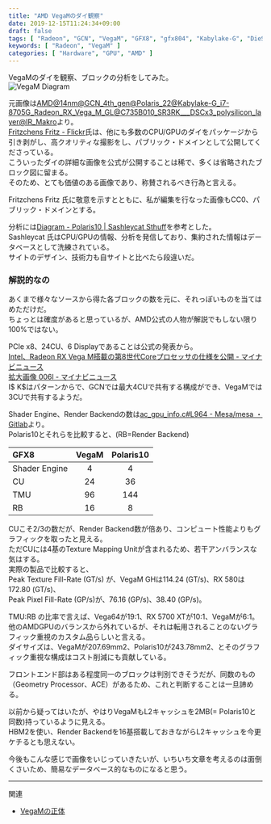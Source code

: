 ```yaml
---
title: "AMD VegaMのダイ観察"
date: 2019-12-15T11:24:34+09:00
draft: false
tags: [ "Radeon", "GCN", "VegaM", "GFX8", "gfx804", "Kabylake-G", "DieShot" ]
keywords: [ "Radeon", "VegaM" ]
categories: [ "Hardware", "GPU", "AMD" ]
---
```


VegaMのダイを観察、ブロックの分析をしてみた。  
![VegaM Diagram](/image/2019/12/15/vegam-diagram.webp)  

元画像は[AMD@14nm@GCN_4th_gen@Polaris_22@Kabylake-G_i7-8705G_Radeon_RX_Vega_M_GL@C735B010_SR3RK___DSCx3_polysilicon_layer@IR_Makro](https://www.flickr.com/photos/130561288@N04/32173677657/)より。  
[Fritzchens Fritz - Flickr](https://www.flickr.com/photos/130561288@N04/)氏は、他にも多数のCPU/GPUのダイをパッケージから引き剥がし、高クオリティな撮影をし、パブリック・ドメインとして公開してくださっている。  
こういったダイの詳細な画像を公式が公開することは稀で、多くは省略されたブロック図に留まる。  
そのため、とても価値のある画像であり、称賛されるべき行為と言える。  

Fritzchens Fritz 氏に敬意を示すとともに、私が編集を行なった画像もCC0、パブリック・ドメインとする。  

分析には[Diagram - Polaris10 | Sashleycat Sthuff](https://www.sashleycat.com/diagram-polaris-10)を参考とした。  
Sashleycat 氏はCPU/GPUの情報、分析を発信しており、集約された情報はデータベースとして洗練されている。  
サイトのデザイン、技術力も自サイトと比べたら段違いだ。  

### 解説的なの
あくまで様々なソースから得た各ブロックの数を元に、それっぽいものを当てはめただけだ。  
ちょっとは確度があると思っているが、AMD公式の人物が解説でもしない限り100%ではない。  

PCIe x8、24CU、6 Displayであることは公式の発表から。  
[Intel、Radeon RX Vega M搭載の第8世代Coreプロセッサの仕様を公開 - マイナビニュース](https://news.mynavi.jp/article/20180108-568850/)  
[拡大画像 006l - マイナビニュース](https://news.mynavi.jp/photo/article/20180108-568850/images/006l.jpg)  
I$ K$はパターンからで、GCNでは最大4CUで共有する構成ができ、VegaMでは3CUで共有するようだ。  

Shader Engine、Render Backendの数は[ac_gpu_info.c#L964 - Mesa/mesa ・ Gitlab](https://gitlab.freedesktop.org/mesa/mesa/blob/master/src/amd/common/ac_gpu_info.c#L964)より。  
Polaris10とそれらを比較すると、(RB=Render Backend)

| GFX8 | VegaM | Polaris10 |
| :--- | :---: | :---: |
| Shader Engine | 4 | 4 |
| CU | 24 | 36 |
| TMU | 96 | 144 |
| RB | 16 | 8 |

CUこそ2/3の数だが、Render Backend数が倍あり、コンピュート性能よりもグラフィックを取ったと見える。  
ただCUには4基のTexture Mapping Unitが含まれるため、若干アンバランスな気はする。  
実際の製品で比較すると、  
Peak Texture Fill-Rate (GT/s) が、VegaM GHは114.24 (GT/s)、RX 580は172.80 (GT/s)、  
Peak Pixel Fill-Rate (GP/s)が、76.16 (GP/s)、38.40 (GP/s)。  

TMU:RB の比率で言えば、Vega64が19:1、RX 5700 XTが10:1、VegaMが6:1。  
他のAMDGPUのバランスから外れているが、それは転用されることのないグラフィック重視のカスタム品らしいと言える。  
ダイサイズは、VegaMが207.69mm2、Polaris10が243.78mm2、とそのグラフィック重視な構成はコスト削減にも貢献している。  

フロントエンド部はある程度同一のブロックは判別できそうだが、同数のもの（Geometry Processor、ACE）があるため、これと判断することは一旦諦める。  

以前から疑ってはいたが、やはりVegaMもL2キャッシュを2MB(= Polaris10と同数)持っているように見える。  
HBM2を使い、Render Backendを16基搭載しておきながらL2キャッシュを今更ケチるとも思えない。  



今後もこんな感じで画像をいじっていきたいが、いちいち文章を考えるのは面倒くさいため、簡易なデータベース的なものになると思う。  

<hr>
関連

 * [VegaMの正体](/posts/2019/11/06/vegam-identity/)
